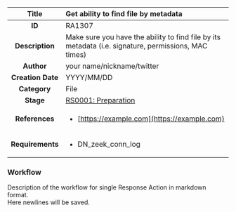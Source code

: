 | Title                       | Get ability to find file by metadata         |
|:---------------------------:|:--------------------|
| **ID**                      | RA1307            |
| **Description**             | Make sure you have the ability to find file by its metadata (i.e. signature, permissions, MAC times)   |
| **Author**                  | your name/nickname/twitter        |
| **Creation Date**           | YYYY/MM/DD |
| **Category**                | File      |
| **Stage**                   |[RS0001: Preparation](../Response_Stages/RS0001.md)| 
| **References** |<ul><li>[https://example.com](https://example.com)</li></ul>|
| **Requirements** |<ul><li>DN_zeek_conn_log</li></ul>|

### Workflow

Description of the workflow for single Response Action in markdown format.  
Here newlines will be saved.
